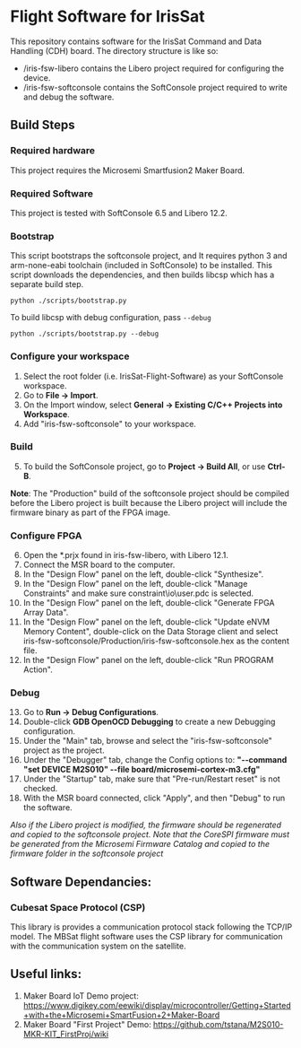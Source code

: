 # Flight Software for IrisSat
This repository contains software for the IrisSat Command and Data Handling (CDH) board. The directory structure is like so:
- /iris-fsw-libero contains the Libero project required for configuring the device.
- /iris-fsw-softconsole contains the SoftConsole project required to write and debug the software.


## Build Steps

### Required hardware
This project requires the Microsemi Smartfusion2 Maker Board.

### Required Software
This project is tested with SoftConsole 6.5 and Libero 12.2.

### Bootstrap
This script bootstraps the softconsole project, and It requires python 3 and arm-none-eabi toolchain (included in SoftConsole) to be installed. This script downloads the dependencies, and then builds libcsp which has a separate build step.
```
python ./scripts/bootstrap.py
```

To build libcsp with debug configuration, pass `--debug`
```
python ./scripts/bootstrap.py --debug
```

### Configure your workspace
1. Select the root folder (i.e. IrisSat-Flight-Software) as your SoftConsole workspace.
2. Go to **File -> Import**.
3. On the Import window, select **General -> Existing C/C++ Projects into Workspace**.
4. Add "iris-fsw-softconsole" to your workspace.

### Build
5. To build the SoftConsole project, go to **Project -> Build All**, or use **Ctrl-B**.

**Note**: The "Production" build of the softconsole project should be compiled before the Libero project is built because the Libero project will include the firmware binary as part of the FPGA image.

### Configure FPGA
6. Open the \*.prjx found in iris-fsw-libero, with Libero 12.1.
7. Connect the MSR board to the computer.
8. In the "Design Flow" panel on the left, double-click "Synthesize".
9. In the "Design Flow" panel on the left, double-click "Manage Constraints" and make sure  constraint\io\user.pdc is selected.
10. In the "Design Flow" panel on the left, double-click "Generate FPGA Array Data".
11. In the "Design Flow" panel on the left, double-click "Update eNVM Memory Content", double-click on the Data Storage client and select iris-fsw-softconsole/Production/iris-fsw-softconsole.hex as the content file.
12. In the "Design Flow" panel on the left, double-click "Run PROGRAM Action".

### Debug
13. Go to **Run -> Debug Configurations**.
14. Double-click **GDB OpenOCD Debugging** to create a new Debugging configuration.
15. Under the "Main" tab, browse and select the "iris-fsw-softconsole" project as the project.
16. Under the "Debugger" tab, change the Config options to: **"--command "set DEVICE M2S010" --file board/microsemi-cortex-m3.cfg"**
17. Under the "Startup" tab, make sure that "Pre-run/Restart reset" is not checked.
18. With the MSR board connected, click "Apply", and then "Debug" to run the software.

*Also if the Libero project is modified, the firmware should be regenerated and copied to the softconsole project. Note that the CoreSPI firmware must be generated from the Microsemi Firmware Catalog and copied to the firmware folder in the softconsole project*

## Software Dependancies:

### Cubesat Space Protocol (CSP)

This library is provides a communication protocol stack following the TCP/IP model. The MBSat flight software uses the CSP library for communication with the communication system on the satellite.



## Useful links:
1. Maker Board IoT Demo project: https://www.digikey.com/eewiki/display/microcontroller/Getting+Started+with+the+Microsemi+SmartFusion+2+Maker-Board
2. Maker Board "First Project" Demo: https://github.com/tstana/M2S010-MKR-KIT_FirstProj/wiki
